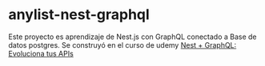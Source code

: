 # anylist-nest-graphql

Este proyecto es aprendizaje de Nest.js con GraphQL conectado a Base de datos postgres. Se construyó en el curso de udemy [Nest + GraphQL: Evoluciona tus APIs]()
